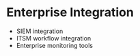 # Enterprise Integration
- SIEM integration
- ITSM workflow integration
- Enterprise monitoring tools
